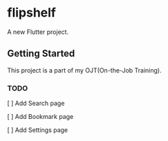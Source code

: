 # flipshelf

A new Flutter project.

## Getting Started

This project is a part of my OJT(On-the-Job Training).

### TODO
[ ] Add Search page

[ ] Add Bookmark page

[ ] Add Settings page